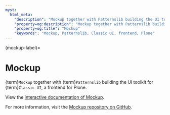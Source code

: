 ```yaml
---
myst:
  html_meta:
    "description": "Mockup together with Patternslib building the UI toolkit for Classic UI, a frontend for Plone."
    "property=og:description": "Mockup together with Patternslib building the UI toolkit for Classic UI, a frontend for Plone."
    "property=og:title": "Mockup"
    "keywords": "Mockup, Patternslib, Classic UI, frontend, Plone"
---
```


(mockup-label)=

# Mockup

{term}`Mockup` together with {term}`Patternslib` building the UI toolkit for {term}`Classic UI`, a frontend for Plone.

View the [interactive documentation of Mockup](https://plone.github.io/mockup/).

For more information, visit the [Mockup repository on GitHub](https://github.com/plone/mockup).

